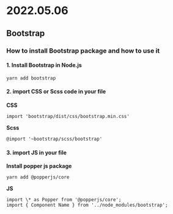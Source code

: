# 2022.05.06

## Bootstrap

### How to install Bootstrap package and how to use it

#### 1. Install Bootstrap in Node.js

```shell
yarn add bootstrap
```

#### 2. import CSS or Scss code in your file

**CSS**

```shell
import 'bootstrap/dist/css/bootstrap.min.css'
```

**Scss**

```shell
@import '~bootstrap/scss/bootstrap'
```

#### 3. import JS in your file

**Install popper js package**

```shell
yarn add @popperjs/core
```

**JS**

```shell
import \* as Popper from '@popperjs/core';
import { Component Name } from '../node_modules/bootstrap';
```
